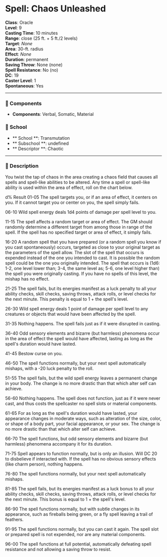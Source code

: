 
# Spell: Chaos Unleashed
**Class**: Oracle  
**Level**: 9  
**Casting Time**: 10 minutes  
**Range**: close (25 ft. + 5 ft./2 levels)  
**Target**: _None_  
**Area**: 30-ft. radius  
**Effect**: _None_  
**Duration**: permanent  
**Saving Throw**: None (none)  
**Spell Resistance**: No (no)  
**DC**: 19  
**Caster Level**: 1  
**Spontaneous**: Yes

---

### 🔮 Components
- **Components**: Verbal, Somatic, Material

### 🏫 School
- ** School **: Transmutation
- ** Subschool **: undefined
- ** Descriptor **: Chaotic
---

### 📜 Description
You twist the tap of chaos in the area creating a chaos field that causes all spells and spell-like abilities to be altered. Any time a spell or spell-like ability is used within the area of effect, roll on the chart below.

d%        Result 
01-05  The spell targets you, or if an area of effect, it centers on you. If it cannot target you or center on you, the spell simply fails.

06-10 Wild spell energy deals 1d4 points of damage per spell level to you.

11-15 The spell affects a random target or area of effect. The GM should randomly determine a different target from among those in range of the spell. If the spell has no specified target or area of effect, it simply fails.

16-20 A random spell that you have prepared (or a random spell you know if you cast spontaneously) occurs, targeted as close to your original target as the parameters of the spell allow. The slot of the spell that occurs is expended instead of the one you intended to cast. It is possible the random spell could be the one you originally intended. The spell that occurs is (1d6: 1-2, one level lower than; 3-4, the same level as; 5-6, one level higher than) the spell you were originally casting. If you have no spells of this level, the mishap has no effect.

21-25 The spell fails, but its energies manifest as a luck penalty to all your ability checks, skill checks, saving throws, attack rolls, or level checks for the next minute. This penalty is equal to 1 + the spell's level.

26-30 Wild spell energy deals 1 point of damage per spell level to any creatures or objects that would have been affected by the spell.

31-35 Nothing happens. The spell fails just as if it were disrupted in casting.

36-40 Odd sensory elements and bizarre (but harmless) phenomena occur in the area of effect the spell would have affected, lasting as long as the spell's duration would have lasted.

41-45 Bestow curse on you.

46-50 The spell functions normally, but your next spell automatically mishaps, with a -20 luck penalty to the roll.

51-55 The spell fails, but the wild spell energy leaves a permanent change in your body. The change is no more drastic than that which alter self can achieve.

56-60 Nothing happens. The spell does not function, just as if it were never cast, and thus costs the spellcaster no spell slots or material components.

61-65 For as long as the spell's duration would have lasted, your appearance changes in moderate ways, such as alteration of the size, color, or shape of a body part, your facial appearance, or your sex. The change is no more drastic than that which alter self can achieve.

66-70 The spell functions, but odd sensory elements and bizarre (but harmless) phenomena accompany it for its duration.

71-75 Spell appears to function normally, but is only an illusion. Will DC 20 to disbelieve if interacted with. If the spell has no obvious sensory effects (like charm person), nothing happens.

76-80 The spell functions normally, but your next spell automatically mishaps.

81-85 The spell fails, but its energies manifest as a luck bonus to all your ability checks, skill checks, saving throws, attack rolls, or level checks for the next minute. This bonus is equal to 1 + the spell's level.

86-90 The spell functions normally, but with subtle changes in its appearance, such as fireballs being green, or a fly spell leaving a trail of feathers.

91-95 The spell functions normally, but you can cast it again. The spell slot or prepared spell is not expended, nor are any material components.

96-00 The spell functions at full potential, automatically defeating spell resistance and not allowing a saving throw to resist.
